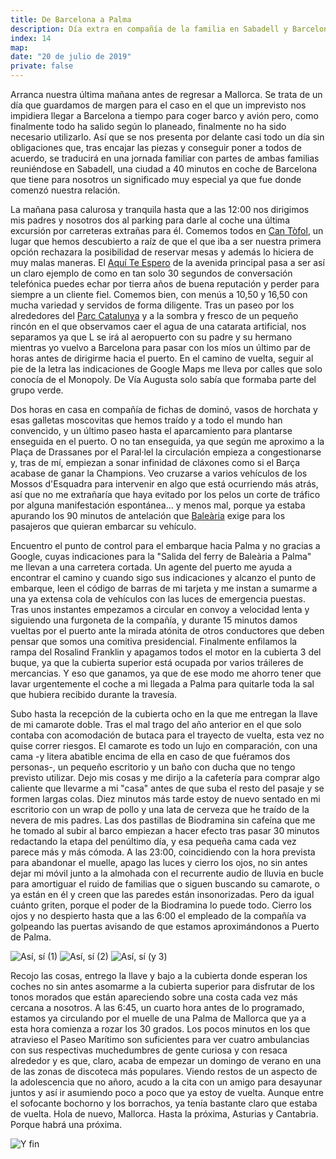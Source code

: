 ```yaml
---
title: De Barcelona a Palma
description: Día extra en compañía de la familia en Sabadell y Barcelona antes de tomar el barco de Baleària hacia Palma en una acomodación de camarote doble.
index: 14
map: 
date: "20 de julio de 2019"
private: false
---
```

Arranca nuestra última mañana antes de regresar a Mallorca. Se trata de un día que guardamos de margen para el caso en el que un imprevisto nos impidiera llegar a Barcelona a tiempo para coger barco y avión pero, como finalmente todo ha salido según lo planeado, finalmente no ha sido necesario utilizarlo. Así que se nos presenta por delante casi todo un día sin obligaciones que, tras encajar las piezas y conseguir poner a todos de acuerdo, se traducirá en una jornada familiar con partes de ambas familias reuniéndose en Sabadell, una ciudad a 40 minutos en coche de Barcelona que tiene para nosotros un significado muy especial ya que fue donde comenzó nuestra relación.

La mañana pasa calurosa y tranquila hasta que a las 12:00 nos dirigimos mis padres y nosotros dos al parking para darle al coche una última excursión por carreteras extrañas para él. Comemos todos en [Can Tòfol](https://www.tripadvisor.es/Restaurant_Review-g227870-d12918329-Reviews-Can_Tofol-Sabadell_Catalonia.html "Can Tòfol, restaurante en Sabadell (tripadvisor)"), un lugar que hemos descubierto a raíz de que el que iba a ser nuestra primera opción rechazara la posibilidad de reservar mesas y además lo hiciera de muy malas maneras. El [Aquí Te Espero](https://www.tripadvisor.es/Restaurant_Review-g227870-d5794821-Reviews-Aqui_Te_Espero-Sabadell_Catalonia.html "Aquí Te Espero, restaurante en Sabadell (tripadvisor)") de la avenida principal pasa a ser así un claro ejemplo de como en tan solo 30 segundos de conversación telefónica puedes echar por tierra años de buena reputación y perder para siempre a un cliente fiel. Comemos bien, con menús a 10,50 y 16,50 con mucha variedad y servidos de forma diligente. Tras un paseo por los alrededores del [Parc Catalunya](https://es.wikipedia.org/wiki/Parc_Catalunya "Parc Catalunya, Sabadell") y a la sombra y fresco de un pequeño rincón en el que observamos caer el agua de una catarata artificial, nos separamos ya que L se irá al aeropuerto con su padre y su hermano mientras yo vuelvo a Barcelona para pasar con los míos un último par de horas antes de dirigirme hacia el puerto. En el camino de vuelta, seguir al pie de la letra las indicaciones de Google Maps me lleva por calles que solo conocía de el Monopoly. De Vía Augusta solo sabía que formaba parte del grupo verde.

Dos horas en casa en compañía de fichas de dominó, vasos de horchata y esas galletas moscovitas que hemos traído y a todo el mundo han convencido, y un último paseo hasta el aparcamiento para plantarse enseguida en el puerto. O no tan enseguida, ya que según me aproximo a la Plaça de Drassanes por el Paral·lel la circulación empieza a congestionarse y, tras de mí, empiezan a sonar infinidad de cláxones como si el Barça acabase de ganar la Champions. Veo cruzarse a varios vehículos de los Mossos d'Esquadra para intervenir en algo que está ocurriendo más atrás, así que no me extrañaría que haya evitado por los pelos un corte de tráfico por alguna manifestación espontánea... y menos mal, porque ya estaba apurando los 90 minutos de antelación que [Baleària](https://www.balearia.com/es "Compañía naviera Baleària") exige para los pasajeros que quieran embarcar su vehículo.

Encuentro el punto de control para el embarque hacia Palma y no gracias a Google, cuyas indicaciones para la "Salida del ferry de Baleària a Palma" me llevan a una carretera cortada. Un agente del puerto me ayuda a encontrar el camino y cuando sigo sus indicaciones y alcanzo el punto de embarque, leen el código de barras de mi tarjeta y me instan a sumarme a una ya extensa cola de vehículos con las luces de emergencia puestas. Tras unos instantes empezamos a circular en convoy a velocidad lenta y siguiendo una furgoneta de la compañía, y durante 15 minutos damos vueltas por el puerto ante la mirada atónita de otros conductores que deben pensar que somos una comitiva presidencial. Finalmente enfilamos la rampa del Rosalind Franklin y apagamos todos el motor en la cubierta 3 del buque, ya que la cubierta superior está ocupada por varios tráileres de mercancias. Y eso que ganamos, ya que de ese modo me ahorro tener que lavar urgentemente el coche a mi llegada a Palma para quitarle toda la sal que hubiera recibido durante la travesía.

Subo hasta la recepción de la cubierta ocho en la que me entregan la llave de mi camarote doble. Tras el mal trago del año anterior en el que solo contaba con acomodación de butaca para el trayecto de vuelta, esta vez no quise correr riesgos. El camarote es todo un lujo en comparación, con una cama -y litera abatible encima de ella en caso de que fuéramos dos personas-, un pequeño escritorio y un baño con ducha que no tengo previsto utilizar. Dejo mis cosas y me dirijo a la cafetería para comprar algo caliente que llevarme a mi "casa" antes de que suba el resto del pasaje y se formen largas colas. Diez minutos más tarde estoy de nuevo sentado en mi escritorio con un wrap de pollo y una lata de cerveza que he traído de la nevera de mis padres. Las dos pastillas de Biodramina sin cafeína que me he tomado al subir al barco empiezan a hacer efecto tras pasar 30 minutos redactando la etapa del penúltimo día, y esa pequeña cama cada vez parece más y más cómoda. A las 23:00, coincidiendo con la hora prevista para abandonar el muelle, apago las luces y cierro los ojos, no sin antes dejar mi móvil junto a la almohada con el recurrente audio de lluvia en bucle para amortiguar el ruido de familias que o siguen buscando su camarote, o ya están en él y creen que las paredes están insonorizadas. Pero da igual cuánto griten, porque el poder de la Biodramina lo puede todo. Cierro los ojos y no despierto hasta que a las 6:00 el empleado de la compañía va golpeando las puertas avisando de que estamos aproximándonos a Puerto de Palma.

![Así, sí (1)](P19_D12_01)
![Así, sí (2)](P19_D12_02)
![Así, sí (y 3)](P19_D12_03)

Recojo las cosas, entrego la llave y bajo a la cubierta donde esperan los coches no sin antes asomarme a la cubierta superior para disfrutar de los tonos morados que están apareciendo sobre una costa cada vez más cercana a nosotros. A las 6:45, un cuarto hora antes de lo programado, estamos ya circulando por el muelle de una Palma de Mallorca que ya a esta hora comienza a rozar los 30 grados. Los pocos minutos en los que atravieso el Paseo Marítimo son suficientes para ver cuatro ambulancias con sus respectivas muchedumbres de gente curiosa y con resaca alrededor y es que, claro, acaba de empezar un domingo de verano en una de las zonas de discoteca más populares. Viendo restos de un aspecto de la adolescencia que no añoro, acudo a la cita con un amigo para desayunar juntos y así ir asumiendo poco a poco que ya estoy de vuelta. Aunque entre el sofocante bochorno y los borrachos, ya tenía bastante claro que estaba de vuelta. Hola de nuevo, Mallorca. Hasta la próxima, Asturias y Cantabria. Porque habrá una próxima.

![Y fin](P19_D12_04)